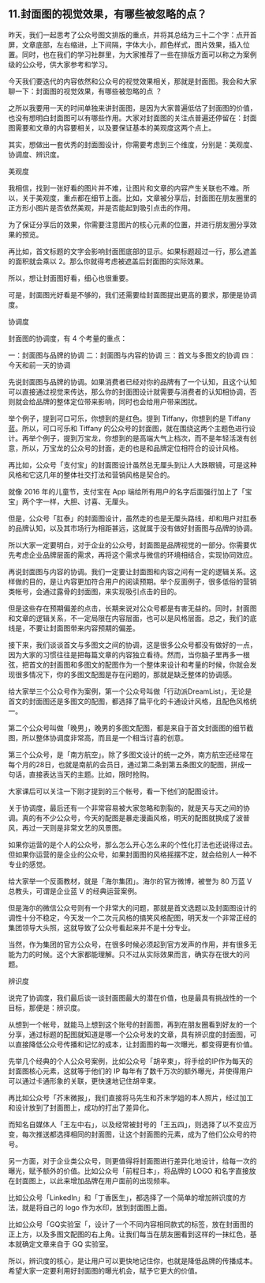 ## 11.封面图的视觉效果，有哪些被忽略的点？
昨天，我们一起思考了公众号图文排版的重点，并将其总结为三十二个字：点开首屏，文章底部，左右缩进，上下间隔，字体大小，颜色样式，图片效果，插入位置。同时，也在我们的学习社群里，为大家推荐了一些在排版方面可以称之为案例级的公众号，供大家参考和学习。


今天我们要迭代的内容依然和公众号的视觉效果相关，那就是封面图。我会和大家聊一下：封面图的视觉效果，有哪些被忽略的点 ？ 


之所以我要用一天的时间单独来讲封面图，是因为大家普遍低估了封面图的价值，也没有想明白封面图可以有哪些作用。大家对封面图的关注点普遍还停留在：封面图需要和文章的内容要相关，以及要保证基本的美观度这两个点上。


其实，想做出一套优秀的封面图设计，你需要考虑到三个维度，分别是：美观度、协调度、辨识度。


美观度


我相信，找到一张好看的图片并不难，让图片和文章的内容产生关联也不难。所以，关于美观度，重点都在细节上面。比如，文章被分享后，封面图在朋友圈里的正方形小图片是否依然美观，并是否能起到吸引点击的作用。


为了保证分享后的效果，你需要注意图片的核心元素的位置，并进行朋友圈分享效果的预览。


再比如，首文标题的文字会影响封面图底部的显示。如果标题超过一行，那么遮盖的面积就会乘以 2。那么你就得考虑被遮盖后封面图的实际效果。


所以，想让封面图好看，细心也很重要。


可是，封面图光好看是不够的，我们还需要给封面图提出更高的要求，那便是协调度。


协调度


封面图的协调度，有 4 个考量的重点：


一：封面图与品牌的协调
二：封面图与内容的协调
三：首文与多图文的协调
四：今天和前一天的协调


先说封面图与品牌的协调。如果消费者已经对你的品牌有了一个认知，且这个认知可以直接通过视觉来传达，那么你的封面图设计就需要与消费者的认知相协调，否则就会给品牌的整体定位带来影响，同时也会给用户带来困扰。


举个例子，提到可口可乐，你想到的是红色。提到 Tiffany，你想到的是 Tiffany蓝。所以，可口可乐和 Tiffany 的公众号的封面图，就在围绕这两个主题色进行设计。再举个例子，提到万宝龙，你想到的是高端大气上档次，而不是年轻活泼有创意，所以，万宝龙的公众号的封面，走的也是和品牌定位相符合的设计风格。


再比如，公众号「支付宝」的封面图设计虽然总无厘头到让人大跌眼镜，可是这种风格和它这几年的整体社交打法和营销风格是契合的。


就像 2016 年的儿童节，支付宝在 App 端给所有用户的名字后面强行加上了「宝宝」两个字一样，大胆、讨喜、无厘头。


但是，公众号「肛泰」的封面图设计，虽然走的也是无厘头路线，却和用户对肛泰的品牌认知，以及其市场行为相距甚远，这就属于没有做好封面图与品牌的协调。


所以大家一定要明白，对于企业的公众号，封面图是品牌视觉的一部分。你需要优先考虑企业品牌层面的需求，再将这个需求与微信的环境相结合，实现协同效应。


再说封面图与内容的协调。我们一定要让封面图和内容之间有一定的逻辑关系。这样做的目的，是让内容更加符合用户的阅读预期。举个反面例子，很多低俗的营销类帐号，会通过露骨的封面图，来实现吸引点击的目的。


但是这些存在预期偏差的点击，长期来说对公众号都是有害无益的。同时，封面图和文章的逻辑关系，不一定局限在内容层面，也可以是风格层面。总之，我们的底线是，不要让封面图带来内容预期的偏差。


接下来，我们谈谈首文与多图文之间的协调，这是很多公众号都没有做好的一点，因为大家的习惯往往是把每篇文章的内容独立看待。然而，当你脑子里再多一根弦，把首文的封面图和多图文的配图作为一个整体来设计和考量的时候，你就会发现很多情况下，你的多图文配图是存在问题的，那就是缺乏整体的协调感。


给大家举三个公众号作为案例，第一个公众号叫做「行动派DreamList」，无论是首文的封面图还是多图文的配图，都选择了扁平化的卡通设计风格，且配色风格统一。


第二个公众号叫做「晚男」，晚男的多图文配图，都是来自于首文封面图的细节截图，所以整体协调度非常高，而且是一个相当讨喜的创意。


第三个公众号，是「南方航空」。除了多图文设计的统一之外，南方航空还经常在每个月的28日，也就是南航的会员日，通过第二条到第五条图文的配图，拼成一句话，直接表达当天的主题。比如，限时抢购。


大家课后可以关注一下刚才提到的三个帐号，看一下他们的配图设计。


关于协调度，最后还有一个非常容易被大家忽略和割裂的，就是天与天之间的协调。真的有不少公众号，今天的配图是暴走漫画风格，明天的配图就换成了波普风，再过一天则是非常文艺的风景图。


如果你运营的是个人的公众号，那么怎么开心怎么来的个性化打法也还说得过去。但如果你运营的是企业的公众号，如果封面图的风格摇摆不定，就会给别人一种不专业的感觉。


给大家举一个反面教材，就是「海尔集团」。海尔的官方微博，被誉为 80 万蓝 V 总教头，可谓是企业蓝 V 的经典运营案例。


但是海尔的微信公众号则有一个非常大的问题，那就是首文选题以及封面图设计的调性十分不稳定，今天发一个二次元风格的搞笑风格配图，明天发一个非常正经的集团领导大头照，这就导致了公众号看起来并不是十分专业。


当然，作为集团的官方公众号，在很多时候必须起到官方发声的作用，并有很多无能为力的时候。这个大家都能理解。只不过从实际效果而言，确实存在很大的问题。


辨识度


说完了协调度，我们最后谈一谈封面图最大的潜在价值，也是最具有挑战性的一个目标，那便是：辨识度。


从想到一个帐号，就能马上想到这个账号的封面图，再到在朋友圈看到好友的一个分享，通过标题的配图就知道是哪一个公众号发的文章，具有辨识度的封面图，可以直接降低公众号传播和记忆的成本，让封面图的每一次曝光，都变得更有价值。


先举几个经典的个人公众号案例，比如公众号「胡辛束」，将手绘的IP作为每天的封面图核心元素，这就等于他们的 IP 每年有了数千万次的额外曝光，并使得用户可以通过卡通形象的关联，更快速地记住胡辛束。


再比如公众号「芥末微报」，我们直接将马先生和芥末学姐的本人照片，经过加工和设计放到了封面图上，成功的打出了差异化。


而知名自媒体人「王左中右」，以及经常被封号的「王五四」，则选择了以不变应万变，每次推送都选择相同的封面图，让这个封面图的元素，成为了他们公众号的符号。


另一方面，对于企业类公众号，则更值得将封面图进行差异化地设计，给每一次的曝光，赋予额外的价值。比如公众号「前程日本」，将品牌的 LOGO 和名字直接放在封面图上，以此来增加品牌在用户面前的出现频率。


比如公众号「LinkedIn」和「丁香医生」，都选择了一个简单的增加辨识度的方法，就是将自己的 logo 作为水印，放到封面图上面。


比如公众号「GQ实验室「，设计了一个不同内容相同款式的标签，放在封面图的正上方，以及多图文配图的右上角。让我们每当在朋友圈看到这样的一抹红色，基本就确定文章来自于 GQ 实验室。


所以，辨识度的核心，是让用户可以更快地记住你，也就是降低品牌的传播成本。希望大家一定要利用好封面图的曝光机会，赋予它更大的价值。

